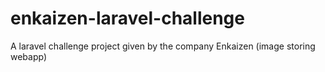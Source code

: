 # enkaizen-laravel-challenge
A laravel challenge project given by the company Enkaizen (image storing webapp)
